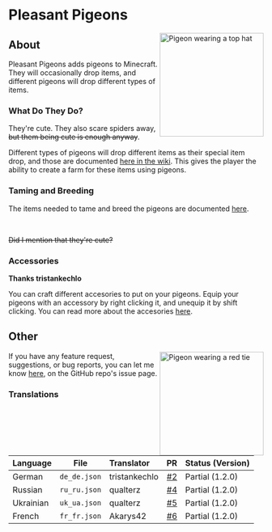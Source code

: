 # Pleasant Pigeons

<img src="https://user-images.githubusercontent.com/66281330/155865075-7360c978-2826-4474-84aa-0d1a73ac8971.png" alt="Pigeon wearing a top hat" width=205 align="right">

## About

Pleasant Pigeons adds pigeons to Minecraft. They will occasionally drop items, and different pigeons will drop different types of items.

### What Do They Do?

They're cute. They also scare spiders away, <s>but them being cute is enough anyway</s>.

Different types of pigeons will drop different items as their special item drop, and those are documented [here in the wiki](https://github.com/ThePoultryMan/Pigeons/wiki/Pigeon#special-drops). This gives the player the ability to create a farm for these items using pigeons.

### Taming and Breeding

The items needed to tame and breed the pigeons are documented [here](https://github.com/ThePoultryMan/Pigeons/wiki/Tags).

<br>

<s>Did I mention that they're cute?</s>

### Accessories

**Thanks tristankechlo**

You can craft different accesories to put on your pigeons. Equip your pigeons with an accessory by right clicking it, and unequip it by shift clicking. You can read more about the accesories [here](https://github.com/ThePoultryMan/Pigeons/wiki/Pigeon#accessories).

## Other

<img src="https://user-images.githubusercontent.com/66281330/155865523-1a97c8b1-09ed-4530-b4fc-9ec7926a5181.png" alt="Pigeon wearing a red tie" width=205 align="right">

If you have any feature request, suggestions, or bug reports, you can let me know [here](https://github.com/ThePoultryMan/Pigeons/issues), on the GitHub repo's issue page.

### Translations

| Language | File | Translator | PR | Status (Version) |
| :-- | :-: | :-- | --: | :-- |
| German | `de_de.json` | tristankechlo | [#2](https://github.com/ThePoultryMan/Pigeons/pull/2) | Partial (1.2.0) |
| Russian | `ru_ru.json` | qualterz | [#4](https://github.com/ThePoultryMan/Pigeons/pull/4) | Partial (1.2.0) |
| Ukrainian | `uk_ua.json` | qualterz | [#5](https://github.com/ThePoultryMan/Pigeons/pull/5) | Partial (1.2.0) |
| French | `fr_fr.json` | Akarys42 | [#6](https://github.com/ThePoultryMan/Pigeons/pull/6) | Partial (1.2.0) |
